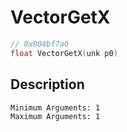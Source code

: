 # VectorGetX
```c
// 0x004bf7a0
float VectorGetX(unk p0)
```
## Description
```
Minimum Arguments: 1
Maximum Arguments: 1
```

